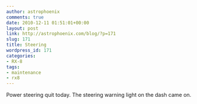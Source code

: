 ```yaml
---
author: astrophoenix
comments: true
date: 2010-12-11 01:51:01+00:00
layout: post
link: http://astrophoenix.com/blog/?p=171
slug: 171
title: Steering
wordpress_id: 171
categories:
- RX-8
tags:
- maintenance
- rx8
---
```


Power steering quit today. The steering warning light on the dash came on.
